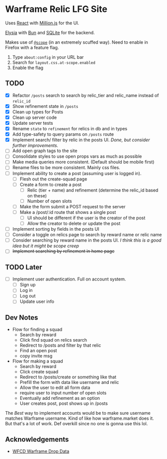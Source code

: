 # Warframe Relic LFG Site

Uses [React](https://react.dev/) with [Million.js](https://million.dev/) for the UI.

[Elysia](https://elysiajs.com) with [Bun](https://bun.sh) and [SQLite](https://bun.sh/docs/api/sqlite) for the backend.

Makes use of [`@scope`](https://developer.mozilla.org/en-US/docs/Web/CSS/@scope) (in an extremely scuffed way). Need to enable in Firefox with a feature flag.

1. Type `about:config` in your URL bar
2. Search for `layout.css.at-scope.enabled`
3. Enable the flag

## TODO

- [x] Refactor `/posts` search to search by relic_tier and relic_name instead of `relic_id`
- [x] Show refinement state in `/posts`
- [x] Clean up types for Posts
- [x] Clean up server code
- [x] Update server tests
- [x] Rename `state` to `refinement` for relics in db and in types
- [x] Add type-safety to query params on `/posts` route
- [x] Implement search/ filter by relic in the posts UI. *Done, but consider further improvements.*
- [ ] Add open graph tags to the site
- [ ] Consolidate styles to use open props vars as much as possible
- [ ] Make media queries more consistent. (Default should be mobile first)
- [ ] Rename files to be more consistent. Mainly css files.
- [ ] Implement ability to create a post (assuming user is logged in).
  - [ ] Flesh out the create-squad page
  - [ ] Create a form to create a post
    - [ ] Relic (tier + name) and refinement (determine the relic_id based on these)
    - [ ] Number of open slots
  - [ ] Make the form submit a POST request to the server
  - [ ] Make a /post/:id route that shows a single post
    - [ ] UI should be different if the user is the creator of the post
    - [ ] Allow the creator to delete or update the post
- [ ] Implement sorting by fields in the posts UI
- [ ] Consider a toggle on relics page to search by reward name or relic name
- [ ] Consider searching by reward name in the posts UI. *I think this is a good idea but it might be scope creep*
- [ ] ~~Implement searching by refinement in home page~~

## TODO Later

- [ ] Implement user authentication. Full on account system.
  - [ ] Sign up
  - [ ] Log in
  - [ ] Log out
  - [ ] Update user info

## Dev Notes

- Flow for finding a squad
  - Search by reward
  - Click find squad on relics search
  - Redirect to /posts and filter by that relic
  - Find an open post
  - copy invite msg
- Flow for making a squad
  - Search by reward
  - Click create squad
  - Redirect to /posts/create or something like that
  - Prefill the form with data like username and relic
  - Allow the user to edit all form data
  - require user to input number of open slots
  - Eventually add refinement as an option
  - User creates post, post shows up in /posts

The *Best* way to implement accounts would be to make sure username matches Warframe username. 
Kind of like how warframe.market does it.
But that's a lot of work. Def overkill since no one is gonna use this lol.

## Acknowledgements

- [WFCD Warframe Drop Data](https://github.com/WFCD/warframe-drop-data#api-endpoints)
